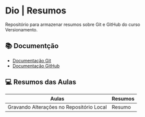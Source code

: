 # Dio | Resumos 
 Repositório para armazenar resumos sobre Git e GitHub do curso Versionamento. 

## 📚 Documentção
- [Documentação Git](https://git-scm.com/doc)
- [Documentação GitHub](https://docs.github.com)

## 💻 Resumos das Aulas

| Aulas | Resumos |
|-------|---------|
| Gravando Alterações no Repositório Local | Resumo
